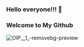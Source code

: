 ### Hello everyone!!! 👋
### Welcome to My Github
   ![OIP__1_-removebg-preview](https://user-images.githubusercontent.com/64534810/159115072-c7f38d98-212b-4e07-8634-0e81aa8bc0f8.png)

<!--
**maulanayusufhabibi/maulanayusufhabibi** is a ✨ _special_ ✨ repository because its `README.md` (this file) appears on your GitHub profile.

Here are some ideas to get you started:

- 🔭 I’m currently not working
- 🌱 I’m currently learning Informatics at University of Ahmad Dahlan
- 👯 I’m looking to collaborate on everything
- 🤔 I’m looking for help with anyone
-->
